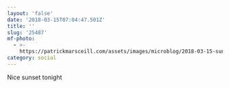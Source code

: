 ```yaml
---
layout: 'false'
date: '2018-03-15T07:04:47.501Z'
title: ''
slug: '25487'
mf-photo:
  - >-
    https://patrickmarsceill.com/assets/images/microblog/2018-03-15-sunset.jpg
category: social
---
```

Nice sunset tonight

